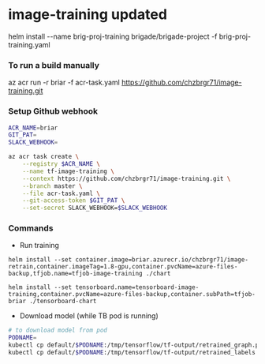 # image-training updated

helm install --name brig-proj-training brigade/brigade-project -f brig-proj-training.yaml

### To run a build manually
az acr run -r briar -f acr-task.yaml https://github.com/chzbrgr71/image-training.git

### Setup Github webhook

```bash
ACR_NAME=briar
GIT_PAT=
SLACK_WEBHOOK=

az acr task create \
    --registry $ACR_NAME \
    --name tf-image-training \
    --context https://github.com/chzbrgr71/image-training.git \
    --branch master \
    --file acr-task.yaml \
    --git-access-token $GIT_PAT \
    --set-secret SLACK_WEBHOOK=$SLACK_WEBHOOK
```

### Commands

* Run training

```
helm install --set container.image=briar.azurecr.io/chzbrgr71/image-retrain,container.imageTag=1.8-gpu,container.pvcName=azure-files-backup,tfjob.name=tfjob-image-training ./chart

helm install --set tensorboard.name=tensorboard-image-training,container.pvcName=azure-files-backup,container.subPath=tfjob-briar ./tensorboard-chart
```

* Download model (while TB pod is running)

```bash        
# to download model from pod
PODNAME=
kubectl cp default/$PODNAME:/tmp/tensorflow/tf-output/retrained_graph.pb ~/Downloads/retrained_graph.pb
kubectl cp default/$PODNAME:/tmp/tensorflow/tf-output/retrained_labels.txt ~/Downloads/retrained_labels.txt
```